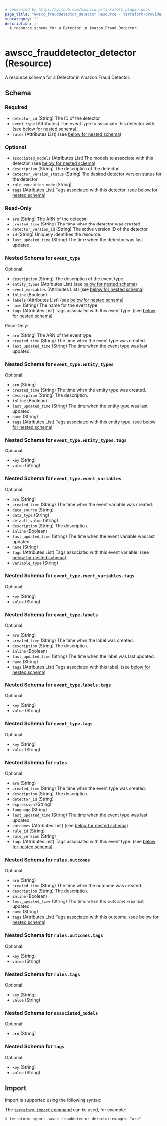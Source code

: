 ```yaml
---
# generated by https://github.com/hashicorp/terraform-plugin-docs
page_title: "awscc_frauddetector_detector Resource - terraform-provider-awscc"
subcategory: ""
description: |-
  A resource schema for a Detector in Amazon Fraud Detector.
---
```


# awscc_frauddetector_detector (Resource)

A resource schema for a Detector in Amazon Fraud Detector.



<!-- schema generated by tfplugindocs -->
## Schema

### Required

- `detector_id` (String) The ID of the detector
- `event_type` (Attributes) The event type to associate this detector with. (see [below for nested schema](#nestedatt--event_type))
- `rules` (Attributes List) (see [below for nested schema](#nestedatt--rules))

### Optional

- `associated_models` (Attributes List) The models to associate with this detector. (see [below for nested schema](#nestedatt--associated_models))
- `description` (String) The description of the detector.
- `detector_version_status` (String) The desired detector version status for the detector
- `rule_execution_mode` (String)
- `tags` (Attributes List) Tags associated with this detector. (see [below for nested schema](#nestedatt--tags))

### Read-Only

- `arn` (String) The ARN of the detector.
- `created_time` (String) The time when the detector was created.
- `detector_version_id` (String) The active version ID of the detector
- `id` (String) Uniquely identifies the resource.
- `last_updated_time` (String) The time when the detector was last updated.

<a id="nestedatt--event_type"></a>
### Nested Schema for `event_type`

Optional:

- `description` (String) The description of the event type.
- `entity_types` (Attributes List) (see [below for nested schema](#nestedatt--event_type--entity_types))
- `event_variables` (Attributes List) (see [below for nested schema](#nestedatt--event_type--event_variables))
- `inline` (Boolean)
- `labels` (Attributes List) (see [below for nested schema](#nestedatt--event_type--labels))
- `name` (String) The name for the event type
- `tags` (Attributes List) Tags associated with this event type. (see [below for nested schema](#nestedatt--event_type--tags))

Read-Only:

- `arn` (String) The ARN of the event type.
- `created_time` (String) The time when the event type was created.
- `last_updated_time` (String) The time when the event type was last updated.

<a id="nestedatt--event_type--entity_types"></a>
### Nested Schema for `event_type.entity_types`

Optional:

- `arn` (String)
- `created_time` (String) The time when the entity type was created.
- `description` (String) The description.
- `inline` (Boolean)
- `last_updated_time` (String) The time when the entity type was last updated.
- `name` (String)
- `tags` (Attributes List) Tags associated with this entity type. (see [below for nested schema](#nestedatt--event_type--entity_types--tags))

<a id="nestedatt--event_type--entity_types--tags"></a>
### Nested Schema for `event_type.entity_types.tags`

Optional:

- `key` (String)
- `value` (String)



<a id="nestedatt--event_type--event_variables"></a>
### Nested Schema for `event_type.event_variables`

Optional:

- `arn` (String)
- `created_time` (String) The time when the event variable was created.
- `data_source` (String)
- `data_type` (String)
- `default_value` (String)
- `description` (String) The description.
- `inline` (Boolean)
- `last_updated_time` (String) The time when the event variable was last updated.
- `name` (String)
- `tags` (Attributes List) Tags associated with this event variable. (see [below for nested schema](#nestedatt--event_type--event_variables--tags))
- `variable_type` (String)

<a id="nestedatt--event_type--event_variables--tags"></a>
### Nested Schema for `event_type.event_variables.tags`

Optional:

- `key` (String)
- `value` (String)



<a id="nestedatt--event_type--labels"></a>
### Nested Schema for `event_type.labels`

Optional:

- `arn` (String)
- `created_time` (String) The time when the label was created.
- `description` (String) The description.
- `inline` (Boolean)
- `last_updated_time` (String) The time when the label was last updated.
- `name` (String)
- `tags` (Attributes List) Tags associated with this label. (see [below for nested schema](#nestedatt--event_type--labels--tags))

<a id="nestedatt--event_type--labels--tags"></a>
### Nested Schema for `event_type.labels.tags`

Optional:

- `key` (String)
- `value` (String)



<a id="nestedatt--event_type--tags"></a>
### Nested Schema for `event_type.tags`

Optional:

- `key` (String)
- `value` (String)



<a id="nestedatt--rules"></a>
### Nested Schema for `rules`

Optional:

- `arn` (String)
- `created_time` (String) The time when the event type was created.
- `description` (String) The description.
- `detector_id` (String)
- `expression` (String)
- `language` (String)
- `last_updated_time` (String) The time when the event type was last updated.
- `outcomes` (Attributes List) (see [below for nested schema](#nestedatt--rules--outcomes))
- `rule_id` (String)
- `rule_version` (String)
- `tags` (Attributes List) Tags associated with this event type. (see [below for nested schema](#nestedatt--rules--tags))

<a id="nestedatt--rules--outcomes"></a>
### Nested Schema for `rules.outcomes`

Optional:

- `arn` (String)
- `created_time` (String) The time when the outcome was created.
- `description` (String) The description.
- `inline` (Boolean)
- `last_updated_time` (String) The time when the outcome was last updated.
- `name` (String)
- `tags` (Attributes List) Tags associated with this outcome. (see [below for nested schema](#nestedatt--rules--outcomes--tags))

<a id="nestedatt--rules--outcomes--tags"></a>
### Nested Schema for `rules.outcomes.tags`

Optional:

- `key` (String)
- `value` (String)



<a id="nestedatt--rules--tags"></a>
### Nested Schema for `rules.tags`

Optional:

- `key` (String)
- `value` (String)



<a id="nestedatt--associated_models"></a>
### Nested Schema for `associated_models`

Optional:

- `arn` (String)


<a id="nestedatt--tags"></a>
### Nested Schema for `tags`

Optional:

- `key` (String)
- `value` (String)

## Import

Import is supported using the following syntax:

The [`terraform import` command](https://developer.hashicorp.com/terraform/cli/commands/import) can be used, for example:

```shell
$ terraform import awscc_frauddetector_detector.example "arn"
```
